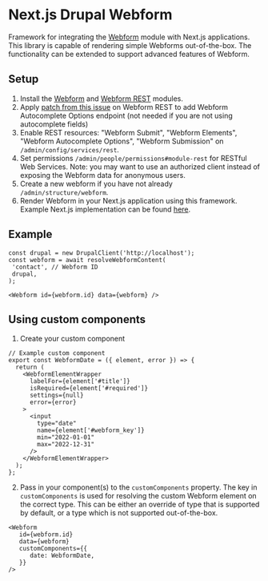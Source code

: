 # Next.js Drupal Webform

Framework for integrating the [Webform](https://www.drupal.org/project/webform)
module with Next.js applications. This library is capable of rendering simple
Webforms out-of-the-box. The functionality can be extended to support advanced
features of Webform.

## Setup

1. Install the [Webform](https://www.drupal.org/project/webform)
   and [Webform REST](https://www.drupal.org/project/webform_rest) modules.
2. Apply [patch from this issue](https://www.drupal.org/project/webform_rest/issues/3317762) on Webform REST to add Webform Autocomplete Options endpoint (not needed if you are not using autocomplete fields)
3. Enable REST resources: "Webform Submit", "Webform Elements", "Webform Autocomplete Options", "Webform Submission" on `/admin/config/services/rest`.
4. Set permissions `/admin/people/permissions#module-rest` for RESTful Web Services. Note: you may want to use an authorized client instead of exposing the Webform data for anonymous users.
5. Create a new webform if you have not already `/admin/structure/webform`.
6. Render Webform in your Next.js application using this framework. Example Next.js implementation can be found [here](https://github.com/lauriii/next-acms-webform).

## Example

```
const drupal = new DrupalClient('http://localhost');
const webform = await resolveWebformContent(
 'contact', // Webform ID
 drupal,
);
```

```
<Webform id={webform.id} data={webform} />
```

## Using custom components

1. Create your custom component

```
// Example custom component
export const WebformDate = ({ element, error }) => {
  return (
    <WebformElementWrapper
      labelFor={element['#title']}
      isRequired={element['#required']}
      settings={null}
      error={error}
    >
      <input
        type="date"
        name={element['#webform_key']}
        min="2022-01-01"
        max="2022-12-31"
      />
    </WebformElementWrapper>
  );
};
```

2. Pass in your component(s) to the `customComponents` property. The key in
   `customComponents` is used for resolving the custom Webform element on the
   correct type. This can be either an override of type that is supported by
   default, or a type which is not supported out-of-the-box.

```
<Webform
   id={webform.id}
   data={webform}
   customComponents={{
      date: WebformDate,
   }}
/>
```
